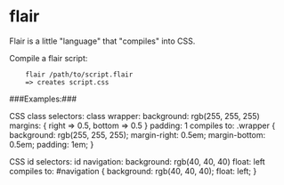 flair
=====

Flair is a little "language" that "compiles" into CSS.

Compile a flair script:

        flair /path/to/script.flair
        => creates script.css

###Examples:###

CSS class selectors:
        class wrapper:
              background: rgb(255, 255, 255)
              margins: { right => 0.5, bottom => 0.5 }
              padding: 1
compiles to:
         .wrapper {
             background: rgb(255, 255, 255);
             margin-right: 0.5em;
             margin-bottom: 0.5em;
             padding: 1em;
         }
        
CSS id selectors:
         id navigation:
             background: rgb(40, 40, 40)
             float: left
compiles to:
         #navigation {
             background: rgb(40, 40, 40);
             float: left;
         }
